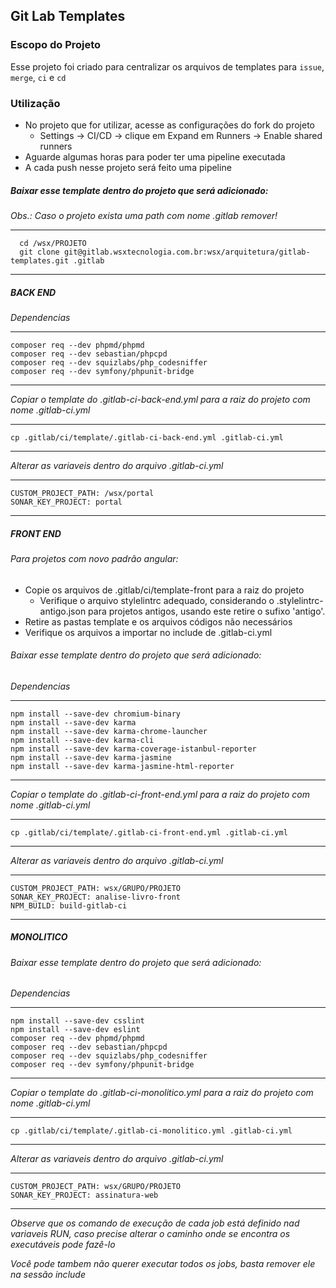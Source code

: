 ## Git Lab Templates

### Escopo do Projeto

Esse projeto foi criado para centralizar os arquivos de templates para `issue`, `merge`, `ci` e `cd`

### Utilização

-   No projeto que for utilizar, acesse as configurações do fork do projeto
    -   Settings -> CI/CD -> clique em Expand em Runners -> Enable shared runners
-   Aguarde algumas horas para poder ter uma pipeline executada
-   A cada push nesse projeto será feito uma pipeline

##### Baixar esse template dentro do projeto que será adicionado:

_Obs.: Caso o projeto exista uma path com nome .gitlab remover!_

---

      cd /wsx/PROJETO
      git clone git@gitlab.wsxtecnologia.com.br:wsx/arquitetura/gitlab-templates.git .gitlab

---

##### BACK END

_Dependencias_

---

    composer req --dev phpmd/phpmd
    composer req --dev sebastian/phpcpd
    composer req --dev squizlabs/php_codesniffer
    composer req --dev symfony/phpunit-bridge

---

_Copiar o template do .gitlab-ci-back-end.yml para a raiz do projeto com nome .gitlab-ci.yml_

---

    cp .gitlab/ci/template/.gitlab-ci-back-end.yml .gitlab-ci.yml

---

_Alterar as variaveis dentro do arquivo .gitlab-ci.yml_

---

    CUSTOM_PROJECT_PATH: /wsx/portal
    SONAR_KEY_PROJECT: portal

---

##### FRONT END

###### Para projetos com novo padrão angular:

-   Copie os arquivos de .gitlab/ci/template-front para a raiz do projeto
    -   Verifique o arquivo stylelintrc adequado, considerando o .stylelintrc-antigo.json para projetos antigos, usando
        este retire o sufixo 'antigo'.
-   Retire as pastas template e os arquivos códigos não necessários
-   Verifique os arquivos a importar no include de .gitlab-ci.yml

###### Baixar esse template dentro do projeto que será adicionado:

_Dependencias_

---

    npm install --save-dev chromium-binary
    npm install --save-dev karma
    npm install --save-dev karma-chrome-launcher
    npm install --save-dev karma-cli
    npm install --save-dev karma-coverage-istanbul-reporter
    npm install --save-dev karma-jasmine
    npm install --save-dev karma-jasmine-html-reporter

---

_Copiar o template do .gitlab-ci-front-end.yml para a raiz do projeto com nome .gitlab-ci.yml_

---

    cp .gitlab/ci/template/.gitlab-ci-front-end.yml .gitlab-ci.yml

---

_Alterar as variaveis dentro do arquivo .gitlab-ci.yml_

---

    CUSTOM_PROJECT_PATH: wsx/GRUPO/PROJETO
    SONAR_KEY_PROJECT: analise-livro-front
    NPM_BUILD: build-gitlab-ci

---

##### MONOLITICO

###### Baixar esse template dentro do projeto que será adicionado:

_Dependencias_

---

    npm install --save-dev csslint
    npm install --save-dev eslint
    composer req --dev phpmd/phpmd
    composer req --dev sebastian/phpcpd
    composer req --dev squizlabs/php_codesniffer
    composer req --dev symfony/phpunit-bridge

---

_Copiar o template do .gitlab-ci-monolitico.yml para a raiz do projeto com nome .gitlab-ci.yml_

---

    cp .gitlab/ci/template/.gitlab-ci-monolitico.yml .gitlab-ci.yml

---

_Alterar as variaveis dentro do arquivo .gitlab-ci.yml_

---

    CUSTOM_PROJECT_PATH: wsx/GRUPO/PROJETO
    SONAR_KEY_PROJECT: assinatura-web

---

_Observe que os comando de execução de cada job está definido nad variaveis RUN, caso precise alterar o caminho onde se
encontra os executáveis pode fazê-lo_

_Você pode tambem não querer executar todos os jobs, basta remover ele na sessão include_
